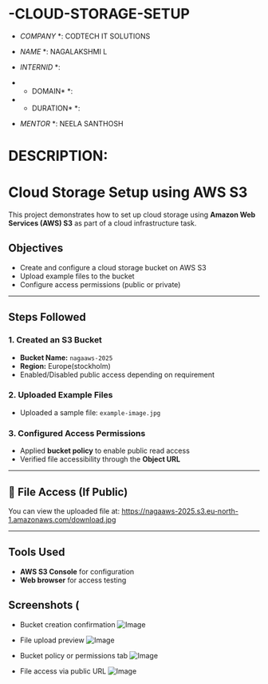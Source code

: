 # -CLOUD-STORAGE-SETUP

* *COMPANY* *: CODTECH IT SOLUTIONS

* *NAME* *: NAGALAKSHMI L

* *INTERNID* *:

* * DOMAIN* *:

* * DURATION* *:

* *MENTOR* *: NEELA SANTHOSH

# DESCRIPTION:

# Cloud Storage Setup using AWS S3
This project demonstrates how to set up cloud storage using **Amazon Web Services (AWS) S3** as part of a cloud infrastructure task.

##  Objectives
- Create and configure a cloud storage bucket on AWS S3
- Upload example files to the bucket
- Configure access permissions (public or private)

---

## Steps Followed

### 1. Created an S3 Bucket
- **Bucket Name:** `nagaaws-2025`
- **Region:** Europe(stockholm)
- Enabled/Disabled public access depending on requirement

### 2. Uploaded Example Files
- Uploaded a sample file: `example-image.jpg`

### 3. Configured Access Permissions
- Applied **bucket policy** to enable public read access 
- Verified file accessibility through the **Object URL**

---

## 🔗 File Access (If Public)
You can view the uploaded file at:
https://nagaaws-2025.s3.eu-north-1.amazonaws.com/download.jpg

---

##  Tools Used
- **AWS S3 Console** for configuration
- **Web browser** for access testing

## Screenshots (
- Bucket creation confirmation
  ![Image](https://github.com/user-attachments/assets/5c0a7f56-c956-4eca-ae39-adada2daecc1)

- File upload preview
   ![Image](https://github.com/user-attachments/assets/cb1c15b5-e3be-406f-83d0-e92517695b82)

- Bucket policy or permissions tab
   ![Image](https://github.com/user-attachments/assets/cd72a4c7-2c7f-41d8-a410-bea000764724)

- File access via public URL
   ![Image](https://github.com/user-attachments/assets/b534ff68-8827-418a-bab8-f414c73c87ed) 




